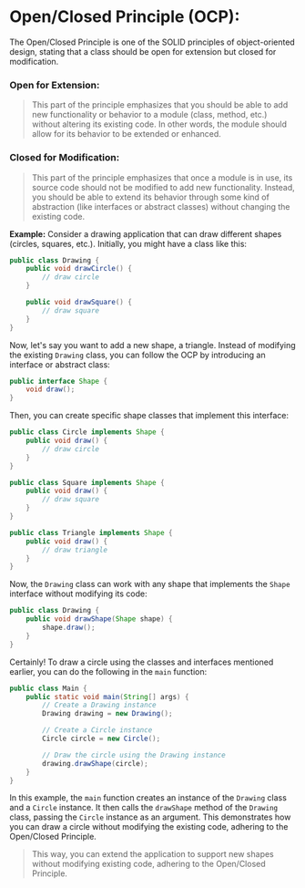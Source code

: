 # Open/Closed Principle (OCP):

The Open/Closed Principle is one of the SOLID principles of object-oriented design, stating that a class should be open for extension but closed for modification.

### Open for Extension:
> This part of the principle emphasizes that you should be able to add new functionality or behavior to a module (class, method, etc.) without altering its existing code. In other words, the module should allow for its behavior to be extended or enhanced.

### Closed for Modification:
> This part of the principle emphasizes that once a module is in use, its source code should not be modified to add new functionality. Instead, you should be able to extend its behavior through some kind of abstraction (like interfaces or abstract classes) without changing the existing code.


**Example:**
Consider a drawing application that can draw different shapes (circles, squares, etc.). Initially, you might have a class like this:

```java
public class Drawing {
    public void drawCircle() {
        // draw circle
    }

    public void drawSquare() {
        // draw square
    }
}
```

Now, let's say you want to add a new shape, a triangle. Instead of modifying the existing `Drawing` class, you can follow the OCP by introducing an interface or abstract class:

```java
public interface Shape {
    void draw();
}
```

Then, you can create specific shape classes that implement this interface:

```java
public class Circle implements Shape {
    public void draw() {
        // draw circle
    }
}

public class Square implements Shape {
    public void draw() {
        // draw square
    }
}

public class Triangle implements Shape {
    public void draw() {
        // draw triangle
    }
}
```

Now, the `Drawing` class can work with any shape that implements the `Shape` interface without modifying its code:

```java
public class Drawing {
    public void drawShape(Shape shape) {
        shape.draw();
    }
}
```

Certainly! To draw a circle using the classes and interfaces mentioned earlier, you can do the following in the `main` function:

```java
public class Main {
    public static void main(String[] args) {
        // Create a Drawing instance
        Drawing drawing = new Drawing();

        // Create a Circle instance
        Circle circle = new Circle();

        // Draw the circle using the Drawing instance
        drawing.drawShape(circle);
    }
}
```

In this example, the `main` function creates an instance of the `Drawing` class and a `Circle` instance. It then calls the `drawShape` method of the `Drawing` class, passing the `Circle` instance as an argument. This demonstrates how you can draw a circle without modifying the existing code, adhering to the Open/Closed Principle.

> This way, you can extend the application to support new shapes without modifying existing code, adhering to the Open/Closed Principle.